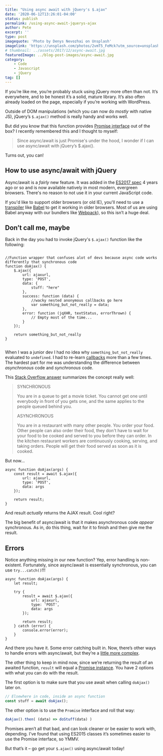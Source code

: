 ```yaml
---
title: "Using async await with jQuery's $.ajax"
date: '2020-06-12T13:26:01-04:00'
status: publish
permalink: /using-async-await-jquerys-ajax
author: Pete
excerpt: ''
type: post
imagequote: 'Photo by Denys Nevozhai on Unsplash'
imagelink: 'https://unsplash.com/photos/2vmT5_FeMck?utm_source=unsplash&utm_medium=referral&utm_content=creditCopyText'
# thumbnail: ../assets/2017/12/async-await.jpg
featuredImage: ../blog-post-images/async-await.jpg
category:
    - Code
    - Javascript
    - jQuery
tag: []
---
```


If you’re like me, you’re probably stuck using jQuery more often than not. It’s everywhere, and to be honest it’s a solid, mature library. It’s also often already loaded on the page, especially if you’re working with WordPress.

Outside of DOM manipulations (which you can now do *mostly* with native JS), jQuery’s `$.ajax()` method is really handy and works well.

But did you know that this function provides [Promise interface](https://developer.mozilla.org/en-US/docs/Web/JavaScript/Reference/Global_Objects/Promise) out of the box? I recently remembered this and I thought to myself:

> Since async/await is just Promise's under the hood, I wonder if I can use async/await with jQuery’s $.ajax().

Turns out, you can!

How to use async/await with jQuery
---------

Async/await is a _fairly_ new feature. It was added in the [ES2017 spec](https://developer.mozilla.org/en-US/docs/Web/JavaScript/Reference/Statements/async_function) 4 years ago or so and is now available natively in most modern, evergreen browsers. There's no reason to not use it in your current JavaScript code.

If you'd like to support older browsers (or old IE), you'll need to use a [transpiler](https://stackoverflow.com/a/47506839/130596) like [Babel](https://babeljs.io/) to get it working in older browsers. Most of us are using Babel anyway with our bundlers like [Webpack](https://babeljs.io/docs/setup/#installation)), so this isn’t a huge deal.

## Don’t call me, maybe

Back in the day you had to invoke jQuery's `$.ajax()` function like the following:

```javascript{numberLines: true}

//Function wrapper that confuses alot of devs because async code works differently that synchronous code
function doAjax() {
    $.ajax({
        url: ajaxurl,
        type: 'POST',
        data: {
            stuff: "here"
        },
        success: function (data) {
            //wacky nested anonymous callbacks go here
            var something_but_not_really = data;
        },
        error: function (jqXHR, textStatus, errorThrown) {
            // Empty most of the time...
        }
    });

    return something_but_not_really
}


```

When I was a junior dev I had no idea why `something_but_not_really` evaluated to `undefined`. I had to re-learn [callbacks](https://developer.mozilla.org/en-US/docs/Glossary/Callback_function) more than a few times. The hardest part for me was understanding the difference between _asynchronous_ code and _synchronous_ code. 

This [Stack Overflow answer](https://stackoverflow.com/a/26804844/130596) summarizes the concept really well:

>SYNCHRONOUS
>
>You are in a queue to get a movie ticket. You cannot get one until everybody in front of you gets one, and the same applies to the people queued behind you.
>
>ASYNCHRONOUS
>
>You are in a restaurant with many other people. You order your food. Other people can also order their food, they don't have to wait for your food to be cooked and served to you before they can order. In the kitchen restaurant workers are continuously cooking, serving, and taking orders. People will get their food served as soon as it is cooked.

But now…

```javascript{numberLines: true}
async function doAjax(args) {
    const result = await $.ajax({
        url: ajaxurl,
        type: 'POST',
        data: args
    });

    return result;
}

```

And result *actually* returns the AJAX result. Cool right?

The big benefit of async/await is that it makes asynchronous code *appear* synchronous. As in, do this thing, wait for it to finish and then give me the result.

Errors
------

Notice anything missing in our new function? Yep, error handling is non-existent. Fortunately, since async/await is essentially synchronous, you can use `try...catch()`!!!

```javascript{numberLines: true}
async function doAjax(args) {
    let result;

    try {
        result = await $.ajax({
            url: ajaxurl,
            type: 'POST',
            data: args
        });

        return result;
    } catch (error) {
        console.error(error);
    }
}

```

And there you have it. Some error catching built in. Now, there’s other ways to handle errors with async/await, but they’re a [little more complex](http://blog.grossman.io/how-to-write-async-await-without-try-catch-blocks-in-javascript/).

The other thing to keep in mind now, since we’re returning the result of an awaited function, `result` will equal a [Promise instance](https://developer.mozilla.org/en-US/docs/Web/JavaScript/Reference/Global_Objects/Promise). You have 2 options with what you can do with the result.

The first option is to make sure that you use await when calling `doAjax()` later on.

```javascript
// Elsewhere in code, inside an async function
const stuff = await doAjax();

```

The other option is to use the `Promise` interface and roll that way:

```javascript
doAjax().then( (data) => doStuff(data) )
```

Promises aren’t all that bad, and can look cleaner or be easier to work with, depending. I’ve found that using ES2015 classes it’s sometimes easier to use the Promise interface, so YMMV.

But that’s it – go get your `$.ajax()` using async/await today!